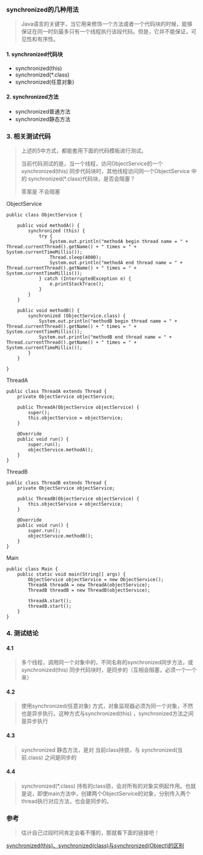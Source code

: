 ### synchronized的几种用法

> Java语言的关键字，当它用来修饰一个方法或者一个代码块的时候，能够保证在同一时刻最多只有一个线程执行该段代码。但是，它并不能保证，可见性和有序性。

#### 1. synchronized代码块

- synchronized(this)
- synchronized(*.class)
- synchronized(任意对象)

#### 2. synchronized方法

- synchronized普通方法
- synchronized静态方法

### 3. 相关测试代码

> 上述的5中方式，都能套用下面的代码模板进行测试。
>
> 当前代码测试的是，当一个线程，访问ObjectService的一个synchronized(this) 同步代码块时，其他线程访问同一个ObjectService 中的 synchronized(*.class)代码块，是否会阻塞？
>
> 答案是 不会阻塞

ObjectService

```
public class ObjectService {

    public void methodA() {
        synchronized (this) {
            try {
                System.out.println("methodA begin thread name = " + Thread.currentThread().getName() + " times = " + System.currentTimeMillis());
                Thread.sleep(4000);
                System.out.println("methodA end thread name = " + Thread.currentThread().getName() + " times = " + System.currentTimeMillis());
            } catch (InterruptedException e) {
                e.printStackTrace();
            }
        }
    }

    public void methodB() {
        synchronized (ObjectService.class) {
            System.out.println("methodB begin thread name = " + Thread.currentThread().getName() + " times = " + System.currentTimeMillis());
            System.out.println("methodB end thread name = " + Thread.currentThread().getName() + " times = " + System.currentTimeMillis());
        }
    }

}

```

ThreadA

```
public class ThreadA extends Thread {
    private ObjectService objectService;

    public ThreadA(ObjectService objectService) {
        super();
        this.objectService = objectService;
    }

    @Override
    public void run() {
        super.run();
        objectService.methodA();
    }
}
```

ThreadB

```
public class ThreadB extends Thread {
    private ObjectService objectService;

    public ThreadB(ObjectService objectService) {
        this.objectService = objectService;
    }

    @Override
    public void run() {
        super.run();
        objectService.methodB();
    }
}
```



Main

```
public class Main {
    public static void main(String[] args) {
        ObjectService objectService = new ObjectService();
        ThreadA threadA = new ThreadA(objectService);
        ThreadB threadB = new ThreadB(objectService);

        threadA.start();
        threadB.start();
    }
}
```

### 4. 测试结论

#### 4.1 

> 多个线程，调用同一个对象中的，不同名称的synchronized同步方法，或synchronized(this) 同步代码块时，是同步的（互相会阻塞，必须一个一个来）

#### 4.2

> 使用synchronized(任意对象) 方式，对象监视器必须为同一个对象，不然也是异步执行。这种方式与synchronized(this) ，synchronized方法之间是异步执行

#### 4.3

> synchronized 静态方法，是对 当前class持锁，与 synchronized(当前.class) 之间是同步的

#### 4.4

> synchronized(*.class) 持有的class锁，会对所有的对象实例起作用。也就是说，即使main方法中，创建两个ObjectService的对象，分别传入两个thread执行对应方法，也会是同步的。



### 参考

> 估计自己过段时间肯定会看不懂的，那就看下面的链接吧！

[synchronized(this)、synchronized(class)与synchronized(Object)的区别](https://blog.csdn.net/luckey_zh/article/details/53815694)

